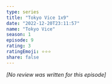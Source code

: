 ```yaml
---
type: series
title: "Tokyo Vice 1x9"
date: "2022-12-20T23:11:57"
name: "Tokyo Vice"
season: 1
episode: 9
rating: 3
ratingEmoji: ⭐️⭐️⭐️
share: false
---
```


*[No review was written for this episode]*
